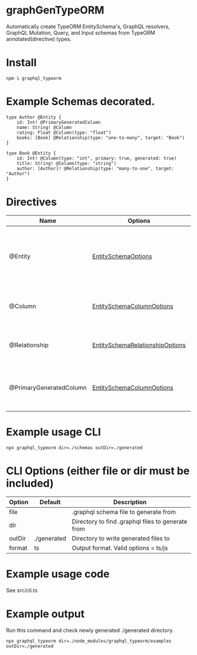 # graphGenTypeORM
Automatically create TypeORM EntitySchema's, GraphQL resolvers, GraphQL Mutation, Query, and Input schemas from TypeORM annotated(directive) types.

# Install
    npm i graphql_typeorm

# Example Schemas decorated.

    type Author @Entity {
        id: Int! @PrimaryGeneratedColumn
        name: String! @Column
        rating: Float @Column(type: "float")
        books: [Book] @Relationship(type: "one-to-many", target: "Book")
    }

    type Book @Entity {
        id: Int! @Column(type: "int", primary: true, generated: true)
        title: String! @Column(type: "string")
        author: [Author]! @Relationship(type: "many-to-one", target: "Author")
    }
    
# Directives
| Name                    | Options | Description |
|-------------------------|---------|-------------|
| @Entity                 | [EntitySchemaOptions](https://github.com/typeorm/typeorm/blob/master/src/entity-schema/EntitySchemaOptions.ts)| Determines what GraphQL Types get converted to TypeORM EntitySchema Models.|
| @Column                 | [EntitySchemaColumnOptions](https://github.com/typeorm/typeorm/blob/master/src/entity-schema/EntitySchemaColumnOptions.ts)| Determines what model fields are stored in database.|
| @Relationship           | [EntitySchemaRelationshipOptions](https://github.com/typeorm/typeorm/blob/master/src/entity-schema/EntitySchemaRelationOptions.ts)| Determines that a relationship field should be created.|
| @PrimaryGeneratedColumn | [EntitySchemaColumnOptions](https://github.com/typeorm/typeorm/blob/master/src/entity-schema/EntitySchemaColumnOptions.ts)| Shortcut for Column type with primary = true and generated = true| 

# Example usage CLI
    npx graphql_typeorm dir=./schemas outDir=./generated

# CLI Options (either file or dir must be included)
| Option | Default | Description |
|--------|---------|-------------|
| file   |         | .graphql schema file to generate from |
| dir    |         | Directory to find .graphql files to generate from |
| outDir | ./generated | Directory to write generated files to |
| format |   ts    | Output format. Valid options = ts/js

# Example usage code
See src/cli.ts

# Example output
Run this command and check newly generated ./generated directory.

    npx graphql_typeorm dir=./node_modules/graphql_typeorm/examples outDir=./generated